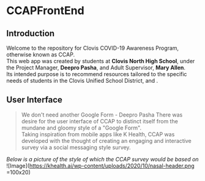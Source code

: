 # CCAPFrontEnd

## Introduction
Welcome to the repository for Clovis COVID-19 Awareness Program, otherwise known as CCAP. <br />
This web app was created by students at **Clovis North High School**, under the Project Manager, **Deepro Pasha**, and Adult Supervisor, **Mary Allen**.<br />
Its intended purpose is to recommend resources tailored to the specific needs of students in the Clovis Unified School District, and .<br />

## User Interface
>   We don't need another Google Form - Deepro Pasha
There was desire for the user interface of CCAP to distinct itself from the mundane and gloomy style of a "Google Form". <br />
Taking inspiration from mobile apps like K Health, CCAP was developed with the thought of creating an engaging and interactive survey via a social messaging style survey. <br />

*Below is a picture of the style of which the CCAP survey would be based on*
![Image](https://khealth.ai/wp-content/uploads/2020/10/nasal-header.png =100x20)
<br />